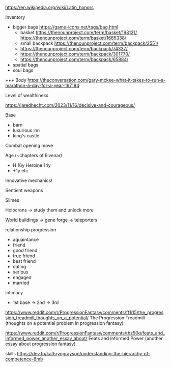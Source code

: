 



https://en.wikipedia.org/wiki/Latin_honors

Inventory
* bigger bags https://game-icons.net/tags/bag.html
  * basket https://thenounproject.com/term/basket/198121/  https://thenounproject.com/term/basket/1685338/
  * small backpack https://thenounproject.com/term/backpack/2551/
  * https://thenounproject.com/term/backpack/74337/
  * https://thenounproject.com/term/backpack/301770/
  * https://thenounproject.com/term/backpack/65884/
* spatial bags
* soul bags



+++ Body https://theconversation.com/gary-mckee-what-it-takes-to-run-a-marathon-a-day-for-a-year-197184

Level of wealthiness

https://jaredhecht.com/2023/11/16/decisive-and-courageous/


Base
- barn
- luxurious inn
- king's castle


Combat
opening move


Age (~chapters of Elvenar)
- H 16y  Heroine 14y
- +1y  etc.


Innovative mechanics!


Sentient weapons


Slimes



Holocrons
-> study them and unlock more


World buildings
-> gene forge
-> teleporters


relationship progression
- aquaintance
- friend
- good friend
- true friend
- best friend
- dating
- serious
- engaged
- married

intimacy
- 1st base -> 2nd -> 3rd


https://www.reddit.com/r/ProgressionFantasy/comments/ff1i15/the_progression_treadmill_thoughts_on_a_potential/
The Progression Treadmill (thoughts on a potential problem in progression fantasy)

https://www.reddit.com/r/ProgressionFantasy/comments/thz50q/feats_and_informed_power_another_essay_about/
Feats and Informed Power (another essay about progression fantasy)


skills
https://dev.to/kathryngrayson/understanding-the-hierarchy-of-competence-8mb
